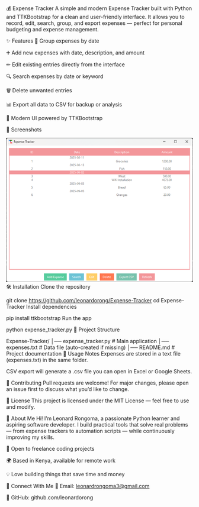 💰 Expense Tracker
A simple and modern Expense Tracker built with Python and TTKBootstrap for a clean and user-friendly interface.
It allows you to record, edit, search, group, and export expenses — perfect for personal budgeting and expense management.

✨ Features
📅 Group expenses by date

➕ Add new expenses with date, description, and amount

✏ Edit existing entries directly from the interface

🔍 Search expenses by date or keyword

🗑 Delete unwanted entries

📊 Export all data to CSV for backup or analysis

🎨 Modern UI powered by TTKBootstrap

📸 Screenshots

![App Screenshot](screenshot.png)
🛠 Installation
Clone the repository

git clone https://github.com/leonardorong/Expense-Tracker
cd Expense-Tracker
Install dependencies

pip install ttkbootstrap
Run the app

python expense_tracker.py
📂 Project Structure

Expense-Tracker/
│── expense_tracker.py   # Main application
│── expenses.txt         # Data file (auto-created if missing)
│── README.md            # Project documentation
📌 Usage Notes
Expenses are stored in a text file (expenses.txt) in the same folder.

CSV export will generate a .csv file you can open in Excel or Google Sheets.

🤝 Contributing
Pull requests are welcome!
For major changes, please open an issue first to discuss what you’d like to change.

📜 License
This project is licensed under the MIT License — feel free to use and modify.

👤 About Me
Hi! I’m Leonard Rongoma, a passionate Python learner and aspiring software developer.
I build practical tools that solve real problems — from expense trackers to automation scripts — while continuously improving my skills.

💼 Open to freelance coding projects

🌍 Based in Kenya, available for remote work

💡 Love building things that save time and money

🔗 Connect With Me
📧 Email: leonardrongoma3@gmail.com

🐙 GitHub: github.com/leonardorong